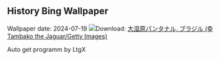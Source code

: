 ## History Bing Wallpaper
Wallpaper date: 2024-07-19
![](https://www.bing.com/th?id=OHR.YoungJaguar_JA-JP3725468269_UHD.jpg&w=1000)Download: [大湿原パンタナル, ブラジル (© Tambako the Jaguar/Getty Images)](https://www.bing.com/th?id=OHR.YoungJaguar_JA-JP3725468269_UHD.jpg)

Auto get programm by LtgX
